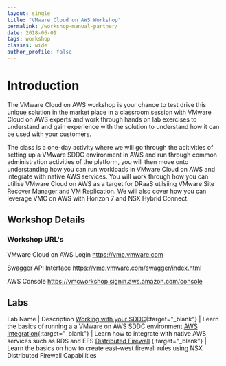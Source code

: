 ```yaml
---
layout: single
title: "VMware Cloud on AWS Workshop"
permalink: /workshop-manual-partner/
date: 2018-06-01
tags: workshop
classes: wide
author_profile: false
---
```

# Introduction

The VMware Cloud on AWS workshop is your chance to test drive this unique solution in the market place in a classroom session with VMware Cloud on AWS experts and work through hands on lab exercises to understand and gain experience with the solution to understand how it can be used with your customers.

The class is a one-day activity where we will go through the acitivities of setting up a VMware SDDC environment in AWS and run through common administration activities of the platform, you will then move onto understanding how you can run workloads in VMware Cloud on AWS and integrate with native AWS services. You will work through how you can utilise VMware Cloud on AWS as a target for DRaaS utilsiing VMware Site Recover Manager and VM Replication. We will also cover how you can leverage VMC on AWS with Horizon 7 and NSX Hybrid Connect.

## Workshop Details

### Workshop URL's

VMware Cloud on AWS Login <https://vmc.vmware.com>

Swagger API Interface <https://vmc.vmware.com/swagger/index.html>

AWS Console <https://vmcworkshop.signin.aws.amazon.com/console>

## Labs

Lab Name | Description
[Working with your SDDC](https://vmc-field-team.github.io/labs-partner/working-with-sddc-partner-lab/){:target="_blank"} | Learn the basics of running a a VMware on AWS SDDC environment
[AWS Integration](https://vmc-field-team.github.io/labs-partner/aws-integration-partner-lab/){:target="_blank"} | Learn how to integrate with native AWS services such as RDS and EFS
[Distributed Firewall](https://vmc-field-team.github.io/labs-partner/distributed-firewall-partner-lab/)
{:target="_blank"} | Learn the basics on how to create east-west firewall rules using NSX Distributed Firewall Capabilities